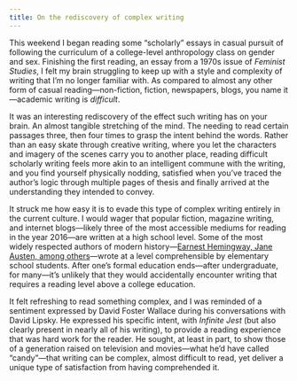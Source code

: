 ```yaml
---
title: On the rediscovery of complex writing
---
```


This weekend I began reading some “scholarly” essays in casual pursuit of
following the curriculum of a college-level anthropology class on gender and
sex. Finishing the first reading, an essay from a 1970s issue of *Feminist
Studies*, I felt my brain struggling to keep up with a style and complexity of
writing that I’m no longer familiar with. As compared to almost any other form
of casual reading—non-fiction, fiction, newspapers, blogs, you name it—academic
writing is *difficult*.

It was an interesting rediscovery of the effect such writing has on your brain.
An almost tangible stretching of the mind. The needing to read certain passages
three, then four times to grasp the intent behind the words. Rather than an easy
skate through creative writing, where you let the characters and imagery of the
scenes carry you to another place, reading difficult scholarly writing feels
more akin to an intelligent commune with the writing, and you find yourself
physically nodding, satisfied when you’ve traced the author’s logic through
multiple pages of thesis and finally arrived at the understanding they intended
to convey.

It struck me how easy it is to evade this type of complex writing entirely in
the current culture. I would wager that popular fiction, magazine writing, and
internet blogs—likely three of the most accessible mediums for reading in the
year 2016—are written at a high school level. Some of the most widely respected
authors of modern history—[Earnest Hemingway, Jane Austen, among
others](https://contently.com/strategist/2015/01/28/this-surprising-reading-level-analysis-will-change-the-way-you-write/)—wrote
at a level comprehensible by elementary school students. After one’s formal
education ends—after undergraduate, for many—it’s unlikely that they would
accidentally encounter writing that requires a reading level above a college
education.

It felt refreshing to read something complex, and I was reminded of a sentiment
expressed by David Foster Wallace during his conversations with David Lipsky. He
expressed his specific intent, with *Infinite Jest* (but also clearly present in
nearly all of his writing), to provide a reading experience that was hard work
for the reader. He sought, at least in part, to show those of a generation
raised on television and movies—what he’d have called “candy”—that writing can
be complex, almost difficult to read, yet deliver a unique type of satisfaction
from having comprehended it.